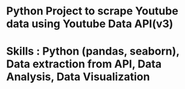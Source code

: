 # Python Project to scrape Youtube data using Youtube Data API(v3)


# Skills : Python (pandas, seaborn), Data extraction from API, Data Analysis, Data Visualization
